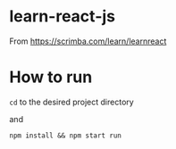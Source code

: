 # learn-react-js
From https://scrimba.com/learn/learnreact 

# How to run

`cd` to the desired project directory

and

`npm install && npm start run`
